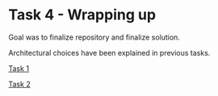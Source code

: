 Task 4 - Wrapping up
===

Goal was to finalize repository and finalize solution.

Architectural choices have been explained in previous tasks.

[Task 1](task1.md)

[Task 2](task2.md)
